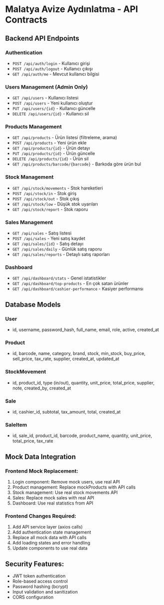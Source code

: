 # Malatya Avize Aydınlatma - API Contracts

## Backend API Endpoints

### Authentication
- `POST /api/auth/login` - Kullanıcı girişi
- `POST /api/auth/logout` - Kullanıcı çıkışı  
- `GET /api/auth/me` - Mevcut kullanıcı bilgisi

### Users Management (Admin Only)
- `GET /api/users` - Kullanıcı listesi
- `POST /api/users` - Yeni kullanıcı oluştur
- `PUT /api/users/{id}` - Kullanıcı güncelle
- `DELETE /api/users/{id}` - Kullanıcı sil

### Products Management
- `GET /api/products` - Ürün listesi (filtreleme, arama)
- `POST /api/products` - Yeni ürün ekle
- `GET /api/products/{id}` - Ürün detayı
- `PUT /api/products/{id}` - Ürün güncelle
- `DELETE /api/products/{id}` - Ürün sil
- `GET /api/products/barcode/{barcode}` - Barkoda göre ürün bul

### Stock Management
- `GET /api/stock/movements` - Stok hareketleri
- `POST /api/stock/in` - Stok giriş
- `POST /api/stock/out` - Stok çıkış
- `GET /api/stock/low` - Düşük stok uyarıları
- `GET /api/stock/report` - Stok raporu

### Sales Management
- `GET /api/sales` - Satış listesi
- `POST /api/sales` - Yeni satış kaydet
- `GET /api/sales/{id}` - Satış detayı
- `GET /api/sales/daily` - Günlük satış raporu
- `GET /api/sales/reports` - Detaylı satış raporları

### Dashboard
- `GET /api/dashboard/stats` - Genel istatistikler
- `GET /api/dashboard/top-products` - En çok satan ürünler
- `GET /api/dashboard/cashier-performance` - Kasiyer performansı

## Database Models

### User
- id, username, password_hash, full_name, email, role, active, created_at

### Product  
- id, barcode, name, category, brand, stock, min_stock, buy_price, sell_price, tax_rate, supplier, created_at, updated_at

### StockMovement
- id, product_id, type (in/out), quantity, unit_price, total_price, supplier, note, created_by, created_at

### Sale
- id, cashier_id, subtotal, tax_amount, total, created_at

### SaleItem
- id, sale_id, product_id, barcode, product_name, quantity, unit_price, total_price, tax_rate

## Mock Data Integration

### Frontend Mock Replacement:
1. Login component: Remove mock users, use real API
2. Product management: Replace mockProducts with API calls
3. Stock management: Use real stock movements API
4. Sales: Replace mock sales with real API
5. Dashboard: Use real statistics from API

### Frontend Changes Required:
1. Add API service layer (axios calls)
2. Add authentication state management
3. Replace all mock data with API calls
4. Add loading states and error handling
5. Update components to use real data

## Security Features:
- JWT token authentication
- Role-based access control
- Password hashing (bcrypt)
- Input validation and sanitization
- CORS configuration